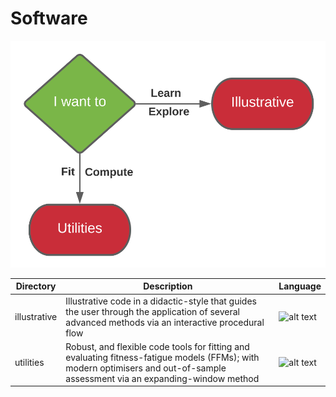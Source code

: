 # Software

![navigate](utilities/documentation/img/navigate2.svg)

| Directory | Description | Language |
|-|-|-|
| illustrative | Illustrative code in a didactic-style that guides the user through the application of several advanced methods via an interactive procedural flow | <img src="https://www.r-project.org/logo/Rlogo.svg" alt="alt text" width="50" height="50"> |
| utilities | Robust, and flexible code tools for fitting and evaluating fitness-fatigue models (FFMs); with modern  optimisers and out-of-sample assessment via an expanding-window method |  <img src="https://www.r-project.org/logo/Rlogo.svg" alt="alt text" width="50" height="50"> |